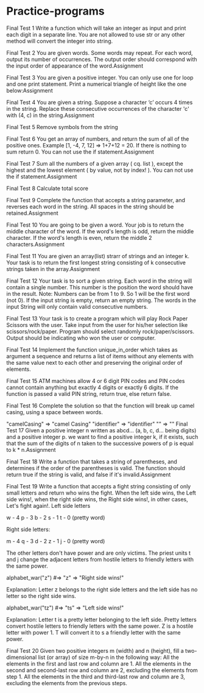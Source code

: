 # Practice-programs
Final Test 1
Write a function which will take an integer as input and print each digit in a separate line. You are not allowed to use str or any other method will convert the integer into string.

Final Test 2
You are given words. Some words may repeat. For each word, output its number of occurrences. The output order should correspond with the input order of appearance of the word.Assignment

Final Test 3
You are given a positive integer. You can only use one for loop and one print statement. Print a numerical triangle of height like the one below:Assignment

Final Test 4
You are given a string. Suppose a character ‘c’ occurs 4 times in the string. Replace these consecutive occurrences of the character 'c' with (4, c) in the string.Assignment

Final Test 5
Remove symbols from the string

Final Test 6
You get an array of numbers, and return the sum of all of the positive ones. Example [1, -4, 7, 12] => 1+7+12 = 20. If there is nothing to sum return 0. You can not use the if statement.Assignment

Final Test 7
Sum all the numbers of a given array ( cq. list ), except the highest and the lowest element ( by value, not by index! ). You can not use the if statement.Assignment

Final Test 8
Calculate total score

Final Test 9
Complete the function that accepts a string parameter, and reverses each word in the string. All spaces in the string should be retained.Assignment

Final Test 10
You are going to be given a word. Your job is to return the middle character of the word. If the word's length is odd, return the middle character. If the word's length is even, return the middle 2 characters.Assignment

Final Test 11
You are given an array(list) strarr of strings and an integer k. Your task is to return the first longest string consisting of k consecutive strings taken in the array.Assignment

Final Test 12
Your task is to sort a given string. Each word in the string will contain a single number. This number is the position the word should have in the result. Note: Numbers can be from 1 to 9. So 1 will be the first word (not 0). If the input string is empty, return an empty string. The words in the input String will only contain valid consecutive numbers.

Final Test 13
Your task is to create a program which will play Rock Paper Scissors with the user. Take input from the user for his/her selection like scissors/rock/paper. Program should select randomly rock/paper/scissors. Output should be indicating who won the user or computer.

Final Test 14
Implement the function unique_in_order which takes as argument a sequence and returns a list of items without any elements with the same value next to each other and preserving the original order of elements.

Final Test 15
ATM machines allow 4 or 6 digit PIN codes and PIN codes cannot contain anything but exactly 4 digits or exactly 6 digits. If the function is passed a valid PIN string, return true, else return false.

Final Test 16
Complete the solution so that the function will break up camel casing, using a space between words.

"camelCasing"  =>  "camel Casing"
"identifier"   =>  "identifier"
""   =>  ""
Final Test 17
Given a positive integer n written as abcd... (a, b, c, d... being digits) and a positive integer p. we want to find a positive integer k, if it exists, such that the sum of the digits of n taken to the successive powers of p is equal to k * n.Assignment

Final Test 18
Write a function that takes a string of parentheses, and determines if the order of the parentheses is valid. The function should return true if the string is valid, and false if it's invalid.Assignment

Final Test 19
Write a function that accepts a fight string consisting of only small letters and return who wins the fight. When the left side wins, the Left side wins!, when the right side wins, the Right side wins!, in other cases, Let's fight again!.
Left side letters

 w - 4
 p - 3 
 b - 2
 s - 1
 t - 0 (pretty word)

Right side letters:

 m - 4
 q - 3 
 d - 2
 z - 1
 j - 0 (pretty word)

The other letters don't have power and are only victims.
The priest units t and j change the adjacent letters from hostile letters to friendly letters with the same power.

alphabet_war("z") #=>  "z"  => "Right side wins!"

Explanation:
Letter z belongs to the right side letters and the left side has no letter so the right side wins.


alphabet_war("tz")        #=>  "ts" => "Left side wins!"

Explanation:
Letter t is a pretty letter belonging to the left side. Pretty letters convert hostile letters to friendly letters with the same power. Z is a hostile letter with power 1. T will convert it to s a friendly letter with the same power.

Final Test 20
Given two positive integers m (width) and n (height), fill a two-dimensional list (or array) of size m-by-n in the following way:
All the elements in the first and last row and column are 1.
All the elements in the second and second-last row and column are 2, excluding the elements from step 1.
All the elements in the third and third-last row and column are 3, excluding the elements from the previous steps.
